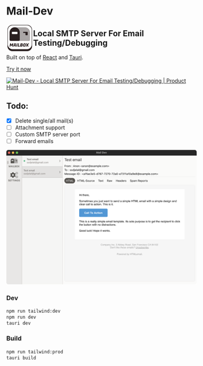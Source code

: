 # Mail-Dev

<img src="src-tauri/icons/Square71x71Logo.png" alt="Mail-Dev" align="left"/>

## Local SMTP Server For Email Testing/Debugging

Built on top of [React](https://reactjs.org/) and [Tauri](https://tauri.studio/en).

[Try it now](https://github.com/samirdjelal/mail-dev/releases/tag/v0.1.0)

<a href="https://www.producthunt.com/posts/mail-dev?utm_source=badge-review&utm_medium=badge&utm_souce=badge-mail-dev#discussion-body" target="_blank"><img src="https://api.producthunt.com/widgets/embed-image/v1/review.svg?post_id=304871&theme=dark" alt="Mail-Dev - Local SMTP Server For Email Testing/Debugging | Product Hunt" style="width: 250px; height: 54px;" width="250" height="54" /></a>

## Todo:
- [x] Delete single/all mail(s)
- [ ] Attachment support
- [ ] Custom SMTP server port
- [ ] Forward emails

<img src="screenshot.png" alt="Mail-Dev"/>

### Dev
```text
npm run tailwind:dev
npm run dev
tauri dev
```

### Build
```text
npm run tailwind:prod
tauri build
```